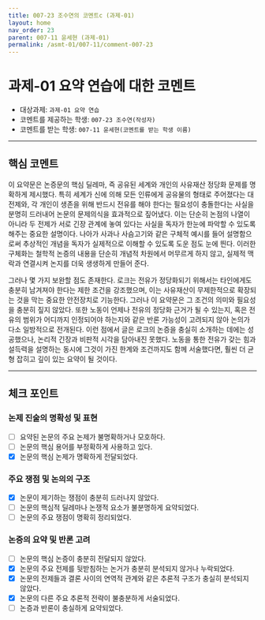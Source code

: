 ```yaml
---
title: 007-23 조수연의 코멘트c (과제-01) 
layout: home
nav_order: 23
parent: 007-11 윤세현 (과제-01)
permalink: /asmt-01/007-11/comment-007-23
---
```


# 과제-01 요약 연습에 대한 코멘트

- 대상과제: `과제-01 요약 연습`
- 코멘트를 제공하는 학생: `007-23 조수연(작성자)` 
- 코멘트를 받는 학생: `007-11 윤세현(코멘트를 받는 학생 이름)` 

---

## 핵심 코멘트

이 요약문은 논증문의 핵심 딜레마, 즉 공유된 세계와 개인의 사유재산 정당화 문제를 명확하게 제시했다. 특히 세계가 신에 의해 모든 인류에게 공유물의 형태로 주어졌다는 대전제와, 각 개인이 생존을 위해 반드시 전유를 해야 한다는 필요성이 충돌한다는 사실을 분명히 드러내어 논문의 문제의식을 효과적으로 짚어냈다. 이는 단순히 논점의 나열이 아니라 두 전제가 서로 긴장 관계에 놓여 있다는 사실을 독자가 한눈에 파악할 수 있도록 해주는 중요한 설명이다. 나아가 사과나 사슴고기와 같은 구체적 예시를 들어 설명함으로써 추상적인 개념을 독자가 실제적으로 이해할 수 있도록 도운 점도 눈에 띈다. 이러한 구체화는 철학적 논증의 내용을 단순히 개념적 차원에서 머무르게 하지 않고, 실제적 맥락과 연결시켜 논지를 더욱 생생하게 만들어 준다.

그러나 몇 가지 보완할 점도 존재한다. 로크는 전유가 정당화되기 위해서는 타인에게도 충분히 남겨져야 한다는 제한 조건을 강조했으며, 이는 사유재산이 무제한적으로 확장되는 것을 막는 중요한 안전장치로 기능한다. 그러나 이 요약문은 그 조건의 의미와 필요성을 충분히 짚지 않았다. 또한 노동이 언제나 전유의 정당화 근거가 될 수 있는지, 혹은 전유의 범위가 어디까지 인정되어야 하는지와 같은 반론 가능성이 고려되지 않아 논의가 다소 일방적으로 전개된다. 이런 점에서 글은 로크의 논증을 충실히 소개하는 데에는 성공했으나, 논리적 긴장과 비판적 시각을 담아내진 못했다. 노동을 통한 전유가 갖는 힘과 설득력을 설명하는 동시에 그것이 가진 한계와 조건까지도 함께 서술했다면, 훨씬 더 균형 잡히고 깊이 있는 요약이 될 것이다.

---

## 체크 포인트

### 논제 진술의 명확성 및 표현  
- [ ] 요약된 논문의 주요 논제가 불명확하거나 모호하다.  
- [ ] 논문의 핵심 용어를 부정확하게 사용하고 있다.  
- [x] 논문의 핵심 논제가 명확하게 전달되었다.  

### 주요 쟁점 및 논의의 구조  
- [x] 논문이 제기하는 쟁점이 충분히 드러나지 않았다.  
- [ ] 논문의 핵심적 딜레마나 논쟁적 요소가 불분명하게 요약되었다.  
- [ ] 논문의 주요 쟁점이 명확히 정리되었다.  

### 논증의 요약 및 반론 고려  
- [ ] 논문의 핵심 논증이 충분히 전달되지 않았다.  
- [x] 논문의 주요 전제를 뒷받침하는 논거가 충분히 분석되지 않거나 누락되었다.  
- [x] 논문의 전제들과 결론 사이의 연역적 관계와 같은 추론적 구조가 충실히 분석되지 않았다.  
- [x] 논문의 다른 주요 추론적 전략이 불충분하게 서술되었다.
- [ ] 논증과 반론이 충실하게 요약되었다. 